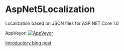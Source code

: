 # AspNet5Localization
Localization based on JSON files for ASP.NET Core 1.0

AppVeyor: [![AppVeyor](https://ci.appveyor.com/api/projects/status/8eg0hfxdatfbd1gl/branch/develop?svg=true)](https://ci.appveyor.com/project/rwwilden/aspnet5localization/branch/develop)

[Introductory blog post][1]

[1]: http://ronaldwildenberg.com/asp-net-core-localization-with-json-resource-files/
